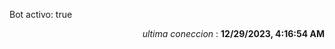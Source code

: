 <p>Bot activo: true</p>
<p align="right"><i>ultima coneccion</i> : <b>12/29/2023, 4:16:54 AM</b></p>
